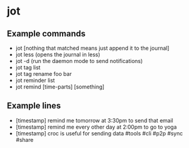 # jot

## Example commands

* jot [nothing that matched means just append it to the journal]
* jot less (opens the journal in less)
* jot -d (run the daemon mode to send notifications)
* jot tag list
* jot tag rename foo bar
* jot reminder list
* jot remind [time-parts] [something] 

## Example lines

* [timestamp] remind me tomorrow at 3:30pm to send that email
* [timestamp] remind me every other day at 2:00pm to go to yoga
* [timestamp] croc is useful for sending data #tools #cli #p2p #sync #share


